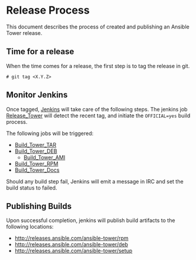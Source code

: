 Release Process
===============

This document describes the process of created and publishing an Ansible Tower release.

Time for a release
------------------

When the time comes for a release, the first step is to tag the release in git.

    # git tag <X.Y.Z>

Monitor Jenkins
---------------
Once tagged, [Jenkins](http://50.116.42.103/view/Tower/) will take care of the
following steps.  The jenkins job
[Release_Tower](http://50.116.42.103/view/Tower/job/Release_Tower/) will detect
the recent tag, and initiate the `OFFICIAL=yes` build process.

The following jobs will be triggered:
* [Build_Tower_TAR](http://50.116.42.103/view/Tower/)
* [Build_Tower_DEB](http://50.116.42.103/view/Tower/)
  * [Build_Tower_AMI](http://50.116.42.103/view/Tower/)
* [Build_Tower_RPM](http://50.116.42.103/view/Tower/)
* [Build_Tower_Docs](http://50.116.42.103/view/Tower/)

Should any build step fail, Jenkins will emit a message in IRC and set the build status to failed.

Publishing Builds
-----------------
Upon successful completion, jenkins will publish build artifacts to the following locations:

* http://releases.ansible.com/ansible-tower/rpm
* http://releases.ansible.com/ansible-tower/deb
* http://releases.ansible.com/ansible-tower/setup
